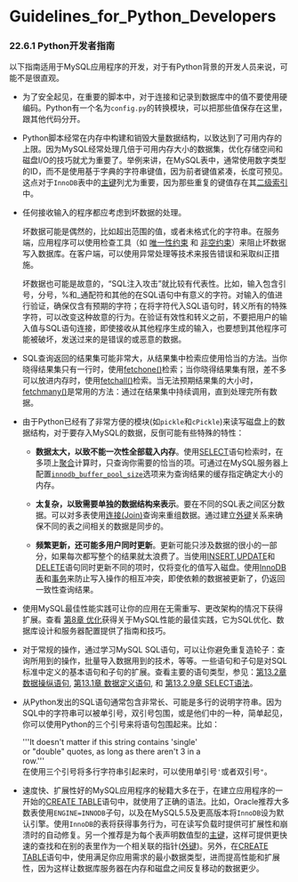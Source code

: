 # Guidelines_for_Python_Developers



### 22.6.1 Python开发者指南

以下指南适用于MySQL应用程序的开发，对于有Python背景的开发人员来说，可能不是很直观。

* 为了安全起见，在重要的脚本中，对于连接和记录到数据库中的值不要使用硬编码。Python有一个名为`config.py`的转换模块，可以把那些值保存在这里，跟其他代码分开。

* Python脚本经常在内存中构建和销毁大量数据结构，以致达到了可用内存的上限。因为MySQL经常处理几倍于可用内存大小的数据集，优化存储空间和磁盘I/O的技巧就尤为重要了。举例来讲，在MySQL表中，通常使用数字类型的ID，而不是使用基于字典的字符串键值，因为前者键值紧凑，长度可预见。这点对于`InnoDB`表中的[主键][primary_key]列尤为重要，因为那些重复的键值存在其[二级索引][secondary_index]中。

* 任何接收输入的程序都应考虑到坏数据的处理。

    坏数据可能是偶然的，比如超出范围的值，或者未格式化的字符串。在服务端，应用程序可以使用检查工具（如 [唯一性约束][unique_constraint] 和 [非空约束][not_null_constraint]）来阻止坏数据写入数据库。在客户端，可以使用异常处理等技术来报告错误和采取纠正措施。

    坏数据也可能是故意的，“SQL注入攻击”就比较有代表性。比如，输入包含引号，分号，%和_通配符和其他的在SQL语句中有意义的字符。对输入的值进行验证，确保仅含有预期的字符；在将字符代入SQL语句时，转义所有的特殊字符，可以改变这种故意的行为。在验证有效性和转义之前，不要把用户的输入值与SQL语句连接，即使接收从其他程序生成的输入，也要想到其他程序可能被破坏，发送过来的是错误的或恶意的数据。
    
* SQL查询返回的结果集可能非常大，从结果集中检索应使用恰当的方法。当你晓得结果集只有一行时，使用[fetchone()][22.06.08.05.08]检索；当你晓得结果集有限，差不多可以放进内存时，使用[fetchall()][22.06.08.05.06]检索。当无法预期结果集的大小时，[fetchmany()][22.06.08.05.07]是常用的方法：通过在结果集中持续调用，直到处理完所有数据。

* 由于Python已经有了非常方便的模块(如`pickle`和`cPickle`)来读写磁盘上的数据结构，对于要存入MySQL的数据，反倒可能有些特殊的特性：
    
  * __数据太大，以致不能一次性全部载入内存__。使用[SELECT][13.02.09]语句检索时，在多项上[聚合][12.17.01]计算时，只查询你需要的恰当的项。可通过在MySQL服务器上配置[`innodb_buffer_pool_size`](http://dev.mysql.com/doc/refman/5.6/en/innodb-parameters.html#sysvar_innodb_buffer_pool_size)选项来为查询结果的缓存指定确定大小的内存。

  * __太复杂，以致需要单独的数据结构来表示__。要在不同的SQL表之间区分数据。可以对多表使用[连接(Join)][join]查询来重组数据。通过建立[外键][foreign_key]关系来确保不同的表之间相关的数据是同步的。

  * __频繁更新，还可能多用户同时更新__。更新可能只涉及数据的很小的一部分，如果每次都写整个的结果就太浪费了。当使用[INSERT][13.02.05],[UPDATE][13.02.11]和[DELETE][13.02.02]语句同时更新不同的项时，仅将变化的值写入磁盘。使用[InnoDB表][14.02.00]和[事务][transaction]来防止写入操作的相互冲突，即使依赖的数据被更新了，仍返回一致性查询结果。

* 使用MySQL最佳性能实践可让你的应用在无需重写、更改架构的情况下获得扩展。查看 [第8章 优化][08.00.00]获得关于MySQL性能的最佳实践，它为SQL优化、数据库设计和服务器配置提供了指南和技巧。

* 对于常规的操作，通过学习MySQL SQL语句，可以让你避免重复造轮子：查询所用到的操作，批量导入数据用到的技术，等等。一些语句和子句是对SQL标准中定义的基本语句和子句的扩展。查看主要的语句类型，参见：[第13.2章 数据操纵语句][13.02.00], [第13.1章 数据定义语句][13.01.00], 和 [第13.2.9章 SELECT语法][13.02.09]。
* 从Python发出的SQL语句通常包含非常长、可能是多行的说明字符串。因为SQL中的字符串可以被单引号，双引号包围，或是他们中的一种，简单起见，你可以使用Python的三个引号来将语句包围起来。比如：

	'''It doesn't matter if this string contains 'single'  
	or "double" quotes, as long as there aren't 3 in a  
	row.'''  
在使用三个引号将多行字符串引起来时，可以使用单引号`'`或者双引号`"`。

* 速度快、扩展性好的MySQL应用程序的秘籍大多在于，在建立应用程序的一开始的[CREATE TABLE][13.01.17]语句中，就使用了正确的语法。比如，Oracle推荐大多数表使用`ENGINE=INNODB`子句，以及在MySQL5.5及更高版本将`InnoDB`设为默认引擎。使用`InnoDB`的表将获得事务行为，可在读写负载时提供可扩展性和崩溃时的自动修复。另一个推荐是为每个表声明数值型的[主键][primary_key]，这样可提供更快速的查找和在别的表里作为一个相关联的指针([外键][foreign_key])。另外，在[CREATE TABLE][13.01.17]语句中，使用满足你应用需求的最小数据类型，进而提高性能和扩展性，因为这样让数据库服务器在内存和磁盘之间反复移动的数据更少。


[primary_key]:../glossary.md#primary_key
[secondary_index]:../glossary.md#secondary_index
[unique_constraint]:../glossary.md#unique_constraint
[not_null_constraint]:../glossary.md#not_null_constraint
[22.06.08.05.08]:../Chapter_22/22.06.08_Connector_Python_API_Reference.md#22.06.08.05.08
[22.06.08.05.06]:../Chapter_22/22.06.08_Connector_Python_API_Reference.md#22.06.08.05.06
[22.06.08.05.07]:../Chapter_22/22.06.08_Connector_Python_API_Reference.md#22.06.08.05.07
[13.02.09]:./docs/Chapter_13/13.02.09_select_syntax.md
[12.17.01]:./docs/Chapter_12/12.17.01_group_by_(aggregate)_functions.md
[join]:../glossary.md#join
[foreign_key]:../glossary.md#foreign_key
[13.02.05]:../Chapter_13/13.02.05_insert_syntax.md
[13.02.11]:../Chapter_13/13.02.11_update_syntax.md
[13.02.02]:../Chapter_13/13.02.02_delete_syntax.md
[14.02.00]:../Chapter_14/14.02.00_the_innodb_storage_engine.md
[transaction]:../glossary.md#transaction
[08.00.00]:../Chapter_08/08.00.00_optimization.md
[13.02.00]:../Chapter_13/13.02.00_data_manipulation_statements.md
[13.01.00]:../Chapter_13/13.01.00_data_mefinition_statements.md
[13.02.09]:../Chapter_13/13.02.09_select_syntax.md
[13.01.17]:../Chapter_13/13.01.17_create_table_syntax.md